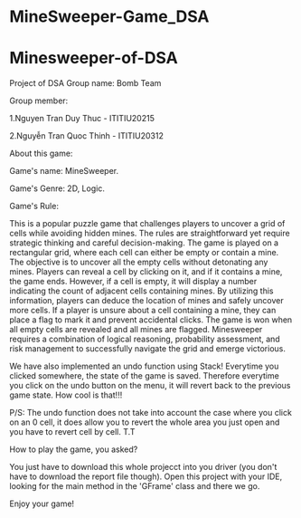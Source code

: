 # MineSweeper-Game_DSA
# Minesweeper-of-DSA
Project of DSA
Group name: Bomb Team 

Group member:

1.Nguyen Tran Duy Thuc - ITITIU20215

2.Nguyễn Tran Quoc Thinh - ITITIU20312




About this game:

Game's name: MineSweeper.

Game's Genre: 2D, Logic.

Game's Rule:

This is a popular puzzle game that challenges players to uncover a grid of cells while avoiding hidden mines. The rules are straightforward yet require strategic thinking and careful decision-making. The game is played on a rectangular grid, where each cell can either be empty or contain a mine. The objective is to uncover all the empty cells without detonating any mines. Players can reveal a cell by clicking on it, and if it contains a mine, the game ends. However, if a cell is empty, it will display a number indicating the count of adjacent cells containing mines. By utilizing this information, players can deduce the location of mines and safely uncover more cells. If a player is unsure about a cell containing a mine, they can place a flag to mark it and prevent accidental clicks. The game is won when all empty cells are revealed and all mines are flagged. Minesweeper requires a combination of logical reasoning, probability assessment, and risk management to successfully navigate the grid and emerge victorious.

We have also implemented an undo function using Stack! Everytime you clicked somewhere, the state of the game is saved. Therefore everytime you click on the undo button on the menu, it will revert back to the previous game state. How cool is that!!!

P/S: The undo function does not take into account the case where you click on an 0 cell, it does allow you to revert the whole area you just open and you have to revert cell by cell. T.T

How to play the game, you asked?

You just have to download this whole projecct into you driver (you don't have to download the report file though). Open this project with your IDE, looking for the main method in the 'GFrame' class and there we go.

Enjoy your game!


